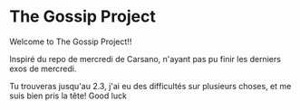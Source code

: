 # The Gossip Project

Welcome to The Gossip Project!!  

Inspiré du repo de mercredi de Carsano, n'ayant pas pu finir les derniers exos de mercredi. 

Tu trouveras jusqu'au 2.3, j'ai eu des difficultés sur plusieurs choses, et me suis bien pris la tête! 
Good luck
